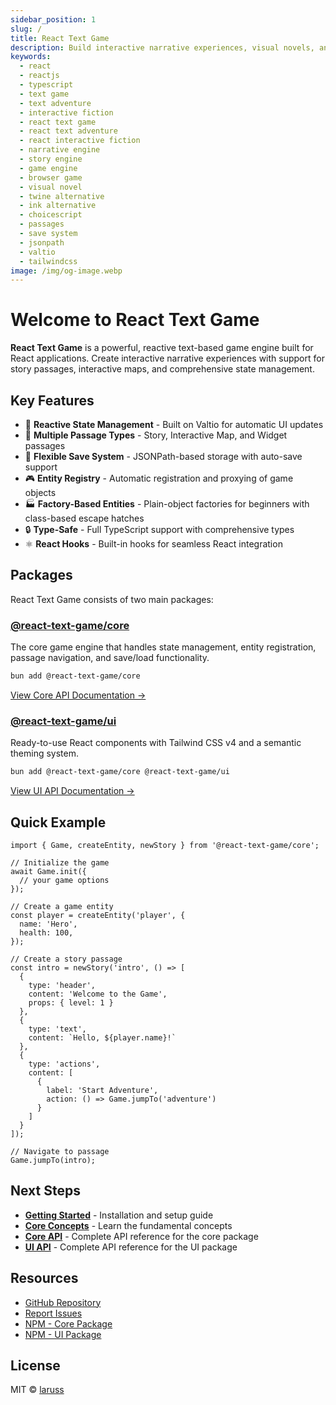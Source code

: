 ```yaml
---
sidebar_position: 1
slug: /
title: React Text Game
description: Build interactive narrative experiences, visual novels, and text adventures in React with a powerful, type-safe game engine featuring reactive state management, story passages, interactive maps, and flexible JSONPath-based save system.
keywords:
  - react
  - reactjs
  - typescript
  - text game
  - text adventure
  - interactive fiction
  - react text game
  - react text adventure
  - react interactive fiction
  - narrative engine
  - story engine
  - game engine
  - browser game
  - visual novel
  - twine alternative
  - ink alternative
  - choicescript
  - passages
  - save system
  - jsonpath
  - valtio
  - tailwindcss
image: /img/og-image.webp
---
```


# Welcome to React Text Game

**React Text Game** is a powerful, reactive text-based game engine built for React applications. Create interactive narrative experiences with support for story passages, interactive maps, and comprehensive state management.

## Key Features

- 🔄 **Reactive State Management** - Built on Valtio for automatic UI updates
- 📖 **Multiple Passage Types** - Story, Interactive Map, and Widget passages
- 💾 **Flexible Save System** - JSONPath-based storage with auto-save support
- 🎮 **Entity Registry** - Automatic registration and proxying of game objects
- 🏭 **Factory-Based Entities** - Plain-object factories for beginners with class-based escape hatches
- 🔒 **Type-Safe** - Full TypeScript support with comprehensive types
- ⚛️ **React Hooks** - Built-in hooks for seamless React integration

## Packages

React Text Game consists of two main packages:

### [@react-text-game/core](https://www.npmjs.com/package/@react-text-game/core)

The core game engine that handles state management, entity registration, passage navigation, and save/load functionality.

```bash
bun add @react-text-game/core
```

[View Core API Documentation →](/api/core)

### [@react-text-game/ui](https://www.npmjs.com/package/@react-text-game/ui)

Ready-to-use React components with Tailwind CSS v4 and a semantic theming system.

```bash
bun add @react-text-game/core @react-text-game/ui
```

[View UI API Documentation →](/api/ui)

## Quick Example

```tsx
import { Game, createEntity, newStory } from '@react-text-game/core';

// Initialize the game
await Game.init({
  // your game options
});

// Create a game entity
const player = createEntity('player', {
  name: 'Hero',
  health: 100,
});

// Create a story passage
const intro = newStory('intro', () => [
  {
    type: 'header',
    content: 'Welcome to the Game',
    props: { level: 1 }
  },
  {
    type: 'text',
    content: `Hello, ${player.name}!`
  },
  {
    type: 'actions',
    content: [
      {
        label: 'Start Adventure',
        action: () => Game.jumpTo('adventure')
      }
    ]
  }
]);

// Navigate to passage
Game.jumpTo(intro);
```

## Next Steps

- [**Getting Started**](/getting-started) - Installation and setup guide
- [**Core Concepts**](/core-concepts) - Learn the fundamental concepts
- [**Core API**](/api/core) - Complete API reference for the core package
- [**UI API**](/api/ui) - Complete API reference for the UI package

## Resources

- [GitHub Repository](https://github.com/laruss/react-text-game)
- [Report Issues](https://github.com/laruss/react-text-game/issues)
- [NPM - Core Package](https://www.npmjs.com/package/@react-text-game/core)
- [NPM - UI Package](https://www.npmjs.com/package/@react-text-game/ui)

## License

MIT © [laruss](https://github.com/laruss)
